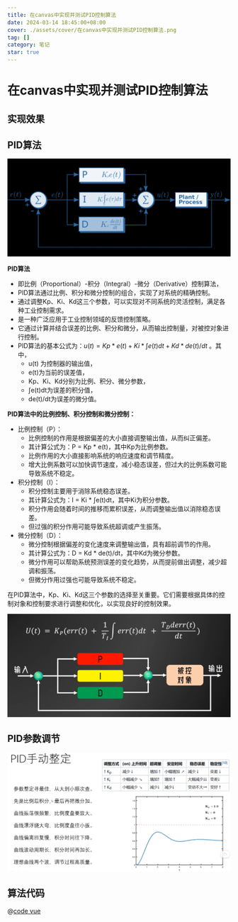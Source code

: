 ```yaml
---
title: 在canvas中实现并测试PID控制算法
date: 2024-03-14 18:45:00+08:00
cover: ./assets/cover/在canvas中实现并测试PID控制算法.png
tag: []
category: 笔记
star: true
---
```


# 在canvas中实现并测试PID控制算法

## 实现效果

<Demo2App />

<script setup>
import Demo2App from "@source/理论/在canvas中实现并测试PID控制算法/assets/projects/demo2/App.vue";
</script>

## PID算法

![Alt text](assets/images/image.png)

**PID算法**

- 即比例（Proportional）-积分（Integral）-微分（Derivative）控制算法，
- PID算法通过比例、积分和微分控制的组合，实现了对系统的精确控制。
- 通过调整Kp、Ki、Kd这三个参数，可以实现对不同系统的灵活控制，满足各种工业控制需求。
- 是一种广泛应用于工业控制领域的反馈控制策略。
- 它通过计算并结合误差的比例、积分和微分，从而输出控制量，对被控对象进行控制。
- PID算法的基本公式为：$u(t) = Kp * e(t) + Ki * ∫e(t)dt + Kd * de(t)/dt$ 。其中，
  - u(t) 为控制器的输出值，
  - e(t)为当前的误差值，
  - Kp、Ki、Kd分别为比例、积分、微分参数，
  - ∫e(t)dt为误差的积分值，
  - de(t)/dt为误差的微分值。

**PID算法中的比例控制、积分控制和微分控制：**

- 比例控制（P）：
  - 比例控制的作用是根据偏差的大小直接调整输出值，从而纠正偏差。
  - 其计算公式为：P = Kp \* e(t)，其中Kp为比例参数。
  - 比例作用的大小直接影响系统的响应速度和调节精度。
  - 增大比例系数可以加快调节速度，减小稳态误差，但过大的比例系数可能导致系统不稳定。
- 积分控制（I）：
  - 积分控制主要用于消除系统稳态误差。
  - 其计算公式为：I = Ki \* ∫e(t)dt，其中Ki为积分参数。
  - 积分作用会随着时间的推移而累积误差，从而调整输出值以消除稳态误差。
  - 但过强的积分作用可能导致系统超调或产生振荡。
- 微分控制（D）：
  - 微分控制根据偏差的变化速度来调整输出值，具有超前调节的作用。
  - 其计算公式为：D = Kd \* de(t)/dt，其中Kd为微分参数。
  - 微分作用可以帮助系统预测误差的变化趋势，从而提前做出调整，减少超调和振荡。
  - 但微分作用过强也可能导致系统不稳定。

在PID算法中，Kp、Ki、Kd这三个参数的选择至关重要。它们需要根据具体的控制对象和控制要求进行调整和优化，以实现良好的控制效果。

![Alt text](assets/images/image-2.png)

## PID参数调节

![Alt text](assets/images/image-1.png)

## 算法代码

@[code vue](./assets/projects/demo2/App.vue)
